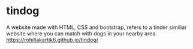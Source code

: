 # tindog
A website made with HTML, CSS and bootstrap, refers to a tinder similiar website where you can match with dogs in your nearby area.
https://rohillakartik6.github.io/tindog/
